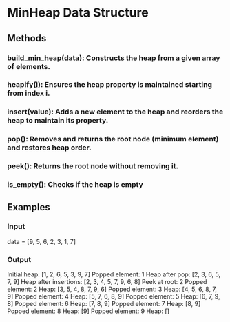 # MinHeap Data Structure

## Methods
### build_min_heap(data): Constructs the heap from a given array of elements.
### heapify(i): Ensures the heap property is maintained starting from index i.
### insert(value): Adds a new element to the heap and reorders the heap to maintain its property.
### pop(): Removes and returns the root node (minimum element) and restores heap order.
### peek(): Returns the root node without removing it.
### is_empty(): Checks if the heap is empty

## Examples
### Input
data = [9, 5, 6, 2, 3, 1, 7]
### Output
Initial heap: [1, 2, 6, 5, 3, 9, 7]
Popped element: 1
Heap after pop: [2, 3, 6, 5, 7, 9]
Heap after insertions: [2, 3, 4, 5, 7, 9, 6, 8]
Peek at root: 2
Popped element: 2
Heap: [3, 5, 4, 8, 7, 9, 6]
Popped element: 3
Heap: [4, 5, 6, 8, 7, 9]
Popped element: 4
Heap: [5, 7, 6, 8, 9]
Popped element: 5
Heap: [6, 7, 9, 8]
Popped element: 6
Heap: [7, 8, 9]
Popped element: 7
Heap: [8, 9]
Popped element: 8
Heap: [9]
Popped element: 9
Heap: []
